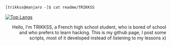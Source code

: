 ```zsh
[trikkss@manjaro ~]$ cat readme/TRIKKSS
```

[![Top Langs](https://github-readme-stats.vercel.app/api/top-langs/?username=TRIKKSS&langs_count=8)](https://github.com/anuraghazra/github-readme-stats)
<p align="right"> Hello, I'm TRIKKSS, a French high school student, who is bored of school and who prefers to learn hacking. This is my github page, I post some scripts, most of it developed instead of listening to my lessons x)<p>

